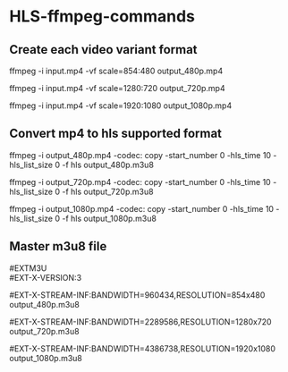 # HLS-ffmpeg-commands

## Create each video variant format
ffmpeg -i input.mp4 -vf scale=854:480 output_480p.mp4

ffmpeg -i input.mp4 -vf scale=1280:720 output_720p.mp4

ffmpeg -i input.mp4 -vf scale=1920:1080 output_1080p.mp4

## Convert mp4 to hls supported format
ffmpeg -i output_480p.mp4 -codec: copy -start_number 0 -hls_time 10 -hls_list_size 0 -f hls output_480p.m3u8

ffmpeg -i output_720p.mp4 -codec: copy -start_number 0 -hls_time 10 -hls_list_size 0 -f hls output_720p.m3u8

ffmpeg -i output_1080p.mp4 -codec: copy -start_number 0 -hls_time 10 -hls_list_size 0 -f hls output_1080p.m3u8

## Master m3u8 file

#EXTM3U\
#EXT-X-VERSION:3

#EXT-X-STREAM-INF:BANDWIDTH=960434,RESOLUTION=854x480
output_480p.m3u8

#EXT-X-STREAM-INF:BANDWIDTH=2289586,RESOLUTION=1280x720
output_720p.m3u8

#EXT-X-STREAM-INF:BANDWIDTH=4386738,RESOLUTION=1920x1080
output_1080p.m3u8
